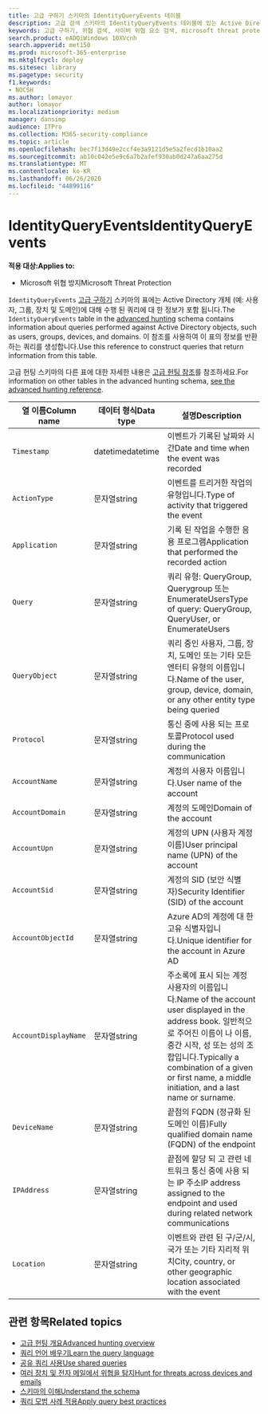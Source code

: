```yaml
---
title: 고급 구하기 스키마의 IdentityQueryEvents 테이블
description: 고급 검색 스키마의 IdentityQueryEvents 테이블에 있는 Active Directory 쿼리 이벤트에 대해 자세히 알아보기
keywords: 고급 구하기, 위협 검색, 사이버 위협 요소 검색, microsoft threat protection, microsoft 365, mtp, m365, 검색, 쿼리, 원격 분석, 스키마 참조, kusto, table, column, IdentityQueryEvents, Azure AD, Active Directory, Azure ATP, id, LDAP 쿼리
search.product: eADQiWindows 10XVcnh
search.appverid: met150
ms.prod: microsoft-365-enterprise
ms.mktglfcycl: deploy
ms.sitesec: library
ms.pagetype: security
f1.keywords:
- NOCSH
ms.author: lomayor
author: lomayor
ms.localizationpriority: medium
manager: dansimp
audience: ITPro
ms.collection: M365-security-compliance
ms.topic: article
ms.openlocfilehash: bec7f13d49e2ccf4e3a9121d5e5a2fecd1b10aa2
ms.sourcegitcommit: ab10c042e5e9c6a7b2afef930ab0d247a6aa275d
ms.translationtype: MT
ms.contentlocale: ko-KR
ms.lasthandoff: 06/26/2020
ms.locfileid: "44899116"
---
```

# <a name="identityqueryevents"></a><span data-ttu-id="31ffe-104">IdentityQueryEvents</span><span class="sxs-lookup"><span data-stu-id="31ffe-104">IdentityQueryEvents</span></span>

<span data-ttu-id="31ffe-105">**적용 대상:**</span><span class="sxs-lookup"><span data-stu-id="31ffe-105">**Applies to:**</span></span>
- <span data-ttu-id="31ffe-106">Microsoft 위협 방지</span><span class="sxs-lookup"><span data-stu-id="31ffe-106">Microsoft Threat Protection</span></span>

<span data-ttu-id="31ffe-107">`IdentityQueryEvents` [고급 구하기](advanced-hunting-overview.md) 스키마의 표에는 Active Directory 개체 (예: 사용자, 그룹, 장치 및 도메인)에 대해 수행 된 쿼리에 대 한 정보가 포함 됩니다.</span><span class="sxs-lookup"><span data-stu-id="31ffe-107">The `IdentityQueryEvents` table in the [advanced hunting](advanced-hunting-overview.md) schema contains information about queries performed against Active Directory objects, such as users, groups, devices, and domains.</span></span> <span data-ttu-id="31ffe-108">이 참조를 사용하여 이 표의 정보를 반환하는 쿼리를 생성합니다.</span><span class="sxs-lookup"><span data-stu-id="31ffe-108">Use this reference to construct queries that return information from this table.</span></span>

<span data-ttu-id="31ffe-109">고급 헌팅 스키마의 다른 표에 대한 자세한 내용은 [고급 헌팅 참조](advanced-hunting-schema-tables.md)를 참조하세요.</span><span class="sxs-lookup"><span data-stu-id="31ffe-109">For information on other tables in the advanced hunting schema, [see the advanced hunting reference](advanced-hunting-schema-tables.md).</span></span>

| <span data-ttu-id="31ffe-110">열 이름</span><span class="sxs-lookup"><span data-stu-id="31ffe-110">Column name</span></span> | <span data-ttu-id="31ffe-111">데이터 형식</span><span class="sxs-lookup"><span data-stu-id="31ffe-111">Data type</span></span> | <span data-ttu-id="31ffe-112">설명</span><span class="sxs-lookup"><span data-stu-id="31ffe-112">Description</span></span> |
|-------------|-----------|-------------|
| `Timestamp` | <span data-ttu-id="31ffe-113">datetime</span><span class="sxs-lookup"><span data-stu-id="31ffe-113">datetime</span></span> | <span data-ttu-id="31ffe-114">이벤트가 기록된 날짜와 시간</span><span class="sxs-lookup"><span data-stu-id="31ffe-114">Date and time when the event was recorded</span></span> |
| `ActionType` | <span data-ttu-id="31ffe-115">문자열</span><span class="sxs-lookup"><span data-stu-id="31ffe-115">string</span></span> | <span data-ttu-id="31ffe-116">이벤트를 트리거한 작업의 유형입니다.</span><span class="sxs-lookup"><span data-stu-id="31ffe-116">Type of activity that triggered the event</span></span> |
| `Application` | <span data-ttu-id="31ffe-117">문자열</span><span class="sxs-lookup"><span data-stu-id="31ffe-117">string</span></span> | <span data-ttu-id="31ffe-118">기록 된 작업을 수행한 응용 프로그램</span><span class="sxs-lookup"><span data-stu-id="31ffe-118">Application that performed the recorded action</span></span> |
| `Query` | <span data-ttu-id="31ffe-119">문자열</span><span class="sxs-lookup"><span data-stu-id="31ffe-119">string</span></span> | <span data-ttu-id="31ffe-120">쿼리 유형: QueryGroup, Querygroup 또는 EnumerateUsers</span><span class="sxs-lookup"><span data-stu-id="31ffe-120">Type of query: QueryGroup, QueryUser, or EnumerateUsers</span></span> |
| `QueryObject` | <span data-ttu-id="31ffe-121">문자열</span><span class="sxs-lookup"><span data-stu-id="31ffe-121">string</span></span> | <span data-ttu-id="31ffe-122">쿼리 중인 사용자, 그룹, 장치, 도메인 또는 기타 모든 엔터티 유형의 이름입니다.</span><span class="sxs-lookup"><span data-stu-id="31ffe-122">Name of the user, group, device, domain, or any other entity type being queried</span></span> |
| `Protocol` | <span data-ttu-id="31ffe-123">문자열</span><span class="sxs-lookup"><span data-stu-id="31ffe-123">string</span></span> | <span data-ttu-id="31ffe-124">통신 중에 사용 되는 프로토콜</span><span class="sxs-lookup"><span data-stu-id="31ffe-124">Protocol used during the communication</span></span> |
| `AccountName` | <span data-ttu-id="31ffe-125">문자열</span><span class="sxs-lookup"><span data-stu-id="31ffe-125">string</span></span> | <span data-ttu-id="31ffe-126">계정의 사용자 이름입니다.</span><span class="sxs-lookup"><span data-stu-id="31ffe-126">User name of the account</span></span> |
| `AccountDomain` | <span data-ttu-id="31ffe-127">문자열</span><span class="sxs-lookup"><span data-stu-id="31ffe-127">string</span></span> | <span data-ttu-id="31ffe-128">계정의 도메인</span><span class="sxs-lookup"><span data-stu-id="31ffe-128">Domain of the account</span></span> |
| `AccountUpn` | <span data-ttu-id="31ffe-129">문자열</span><span class="sxs-lookup"><span data-stu-id="31ffe-129">string</span></span> | <span data-ttu-id="31ffe-130">계정의 UPN (사용자 계정 이름)</span><span class="sxs-lookup"><span data-stu-id="31ffe-130">User principal name (UPN) of the account</span></span> |
| `AccountSid` | <span data-ttu-id="31ffe-131">문자열</span><span class="sxs-lookup"><span data-stu-id="31ffe-131">string</span></span> | <span data-ttu-id="31ffe-132">계정의 SID (보안 식별자)</span><span class="sxs-lookup"><span data-stu-id="31ffe-132">Security Identifier (SID) of the account</span></span> |
| `AccountObjectId` | <span data-ttu-id="31ffe-133">문자열</span><span class="sxs-lookup"><span data-stu-id="31ffe-133">string</span></span> | <span data-ttu-id="31ffe-134">Azure AD의 계정에 대 한 고유 식별자입니다.</span><span class="sxs-lookup"><span data-stu-id="31ffe-134">Unique identifier for the account in Azure AD</span></span> |
| `AccountDisplayName` | <span data-ttu-id="31ffe-135">문자열</span><span class="sxs-lookup"><span data-stu-id="31ffe-135">string</span></span> | <span data-ttu-id="31ffe-136">주소록에 표시 되는 계정 사용자의 이름입니다.</span><span class="sxs-lookup"><span data-stu-id="31ffe-136">Name of the account user displayed in the address book.</span></span> <span data-ttu-id="31ffe-137">일반적으로 주어진 이름이 나 이름, 중간 시작, 성 또는 성의 조합입니다.</span><span class="sxs-lookup"><span data-stu-id="31ffe-137">Typically a combination of a given or first name, a middle initiation, and a last name or surname.</span></span> |
| `DeviceName` | <span data-ttu-id="31ffe-138">문자열</span><span class="sxs-lookup"><span data-stu-id="31ffe-138">string</span></span> | <span data-ttu-id="31ffe-139">끝점의 FQDN (정규화 된 도메인 이름)</span><span class="sxs-lookup"><span data-stu-id="31ffe-139">Fully qualified domain name (FQDN) of the endpoint</span></span> |
| `IPAddress` | <span data-ttu-id="31ffe-140">문자열</span><span class="sxs-lookup"><span data-stu-id="31ffe-140">string</span></span> | <span data-ttu-id="31ffe-141">끝점에 할당 되 고 관련 네트워크 통신 중에 사용 되는 IP 주소</span><span class="sxs-lookup"><span data-stu-id="31ffe-141">IP address assigned to the endpoint and used during related network communications</span></span> |
| `Location` | <span data-ttu-id="31ffe-142">문자열</span><span class="sxs-lookup"><span data-stu-id="31ffe-142">string</span></span> | <span data-ttu-id="31ffe-143">이벤트와 관련 된 구/군/시, 국가 또는 기타 지리적 위치</span><span class="sxs-lookup"><span data-stu-id="31ffe-143">City, country, or other geographic location associated with the event</span></span> |

## <a name="related-topics"></a><span data-ttu-id="31ffe-144">관련 항목</span><span class="sxs-lookup"><span data-stu-id="31ffe-144">Related topics</span></span>
- [<span data-ttu-id="31ffe-145">고급 헌팅 개요</span><span class="sxs-lookup"><span data-stu-id="31ffe-145">Advanced hunting overview</span></span>](advanced-hunting-overview.md)
- [<span data-ttu-id="31ffe-146">쿼리 언어 배우기</span><span class="sxs-lookup"><span data-stu-id="31ffe-146">Learn the query language</span></span>](advanced-hunting-query-language.md)
- [<span data-ttu-id="31ffe-147">공유 쿼리 사용</span><span class="sxs-lookup"><span data-stu-id="31ffe-147">Use shared queries</span></span>](advanced-hunting-shared-queries.md)
- [<span data-ttu-id="31ffe-148">여러 장치 및 전자 메일에서 위협을 탐지</span><span class="sxs-lookup"><span data-stu-id="31ffe-148">Hunt for threats across devices and emails</span></span>](advanced-hunting-query-emails-devices.md)
- [<span data-ttu-id="31ffe-149">스키마의 이해</span><span class="sxs-lookup"><span data-stu-id="31ffe-149">Understand the schema</span></span>](advanced-hunting-schema-tables.md)
- [<span data-ttu-id="31ffe-150">쿼리 모범 사례 적용</span><span class="sxs-lookup"><span data-stu-id="31ffe-150">Apply query best practices</span></span>](advanced-hunting-best-practices.md)
